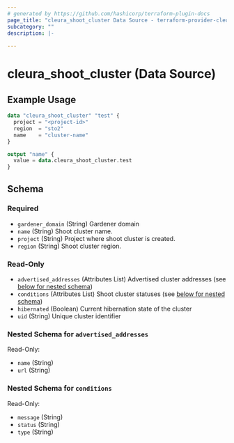 ```yaml
---
# generated by https://github.com/hashicorp/terraform-plugin-docs
page_title: "cleura_shoot_cluster Data Source - terraform-provider-cleura"
subcategory: ""
description: |-
  
---
```


# cleura_shoot_cluster (Data Source)



## Example Usage

```terraform
data "cleura_shoot_cluster" "test" {
  project = "<project-id>"
  region  = "sto2"
  name    = "cluster-name"
}

output "name" {
  value = data.cleura_shoot_cluster.test
}
```

<!-- schema generated by tfplugindocs -->
## Schema

### Required

- `gardener_domain` (String) Gardener domain
- `name` (String) Shoot cluster name.
- `project` (String) Project where shoot cluster is created.
- `region` (String) Shoot cluster region.

### Read-Only

- `advertised_addresses` (Attributes List) Advertised cluster addresses (see [below for nested schema](#nestedatt--advertised_addresses))
- `conditions` (Attributes List) Shoot cluster statuses (see [below for nested schema](#nestedatt--conditions))
- `hibernated` (Boolean) Current hibernation state of the cluster
- `uid` (String) Unique cluster identifier

<a id="nestedatt--advertised_addresses"></a>
### Nested Schema for `advertised_addresses`

Read-Only:

- `name` (String)
- `url` (String)


<a id="nestedatt--conditions"></a>
### Nested Schema for `conditions`

Read-Only:

- `message` (String)
- `status` (String)
- `type` (String)

